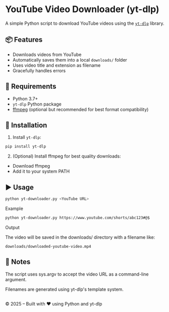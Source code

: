 # YouTube Video Downloader (yt-dlp)

A simple Python script to download YouTube videos using the [`yt-dlp`](https://github.com/yt-dlp/yt-dlp) library.

## 📦 Features

- Downloads videos from YouTube
- Automatically saves them into a local `downloads/` folder
- Uses video title and extension as filename
- Gracefully handles errors

## 🔧 Requirements

- Python 3.7+
- `yt-dlp` Python package
- [ffmpeg](https://ffmpeg.org/download.html) (optional but recommended for best format compatibility)

## 🚀 Installation

1. Install `yt-dlp`:

```bash
pip install yt-dlp
```

2. (Optional) Install ffmpeg for best quality downloads:
   
- Download ffmpeg
- Add it to your system PATH

## ▶️ Usage
```bash
python yt-downloader.py <YouTube URL>
```

Example
```bash
python yt-downloader.py https://www.youtube.com/shorts/abc123#@$
```
Output  

The video will be saved in the downloads/ directory with a filename like: 
```text
downloads/downloaded-youtube-video.mp4
```

## 📌 Notes  
The script uses sys.argv to accept the video URL as a command-line argument.

Filenames are generated using yt-dlp's template system.
##
© 2025 – Built with ❤️ using Python and yt-dlp
